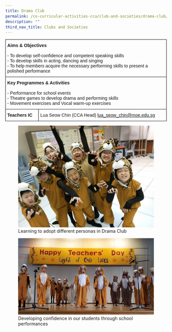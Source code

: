 ```yaml
---
title: Drama Club
permalink: /co-curricular-activities-cca/club-and-societies/drama-club/
description: ""
third_nav_title: Clubs and Societies
---
```



<style type="text/css">
.tg  {border-collapse:collapse;border-spacing:0;}
.tg td{border-color:black;border-style:solid;border-width:1px;font-family:Arial, sans-serif;font-size:14px;
  overflow:hidden;padding:10px 5px;word-break:normal;}
.tg th{border-color:black;border-style:solid;border-width:1px;font-family:Arial, sans-serif;font-size:14px;
  font-weight:normal;overflow:hidden;padding:10px 5px;word-break:normal;}
.tg .tg-0lax{text-align:left;vertical-align:top}
</style>
<table class="tg">
<thead>
  <tr>
    <th class="tg-0lax" colspan="2"><span style="font-weight:700;font-style:normal">Aims &amp; Objectives</span><br><br><span style="font-weight:normal">- To develop self-confidence and competent speaking skills</span><br><span style="font-weight:normal">- To develop skills in acting, dancing and singing</span><br><span style="font-weight:normal">- To help members acquire the necessary performing skills to present a polished performance</span></th>
  </tr>
</thead>
<tbody>
  <tr>
    <td class="tg-0lax" colspan="2"><span style="font-weight:bold">Key Programmes &amp; Activities</span><br><br>- Performance for school events<br>- Theatre games to develop drama and performing skills<br>- Movement exercises and Vocal warm-up exercises<br></td>
  </tr>
  <tr>
    <td class="tg-0lax"><span style="font-weight:bold;font-style:normal">Teachers IC</span></td>
    <td class="tg-0lax"><span style="font-weight:400;font-style:normal">Lua Seow Chin (CCA Head) </span><a href="mailto:lua_seow_chin@moe.edu.sg" target="_blank" rel="noopener noreferrer">lua_seow_chin@moe.edu.sg</a><br></td>
  </tr>
</tbody>
</table>

<figure>
<img src="/images/Adopt%20different%20personas%20at%20Drama%20Club.jpg">
<figcaption>Learning to adopt different personas in Drama Club</figcaption>
</figure>

<figure>
<img src="/images/School%20Performances%20during%20Teachers%20Day.jpg">
<figcaption>Developing confidence in our students through school performances</figcaption>
</figure>

